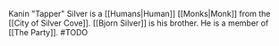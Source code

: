 
Kanin "Tapper" Silver is a [[Humans|Human]] [[Monks|Monk]] from the [[City of Silver Cove]]. [[Bjorn Silver]] is his brother. He is a member of [[The Party]]. #TODO


